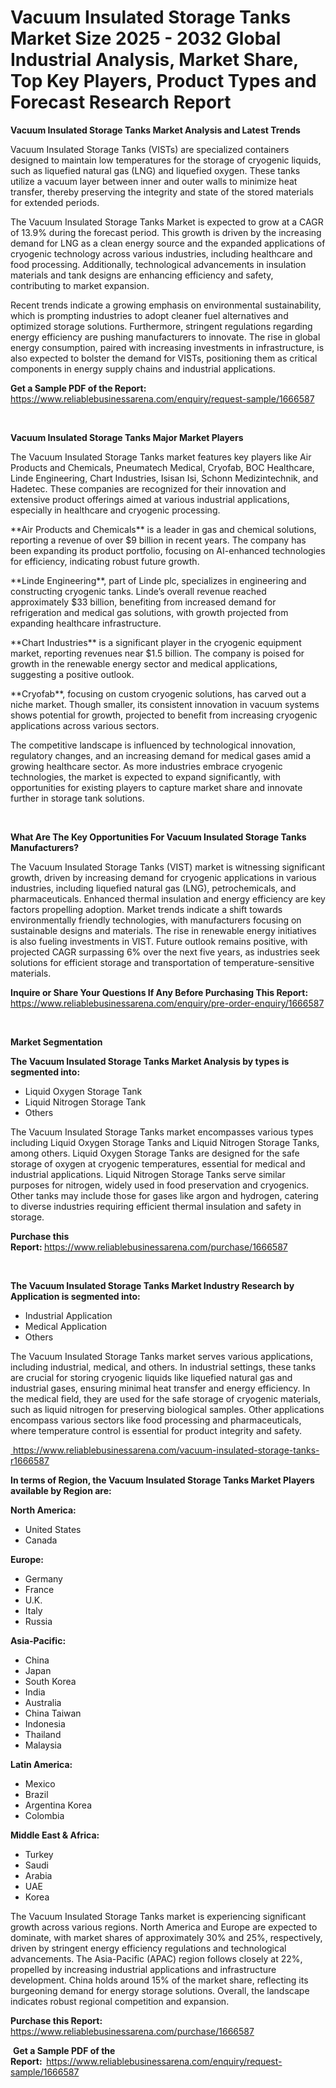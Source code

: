 <p><h1>Vacuum Insulated Storage Tanks Market Size 2025 - 2032 Global Industrial Analysis, Market Share, Top Key Players, Product Types and Forecast Research Report</h1></p><p><strong>Vacuum Insulated Storage Tanks Market Analysis and Latest Trends</strong></p>
<p><p>Vacuum Insulated Storage Tanks (VISTs) are specialized containers designed to maintain low temperatures for the storage of cryogenic liquids, such as liquefied natural gas (LNG) and liquefied oxygen. These tanks utilize a vacuum layer between inner and outer walls to minimize heat transfer, thereby preserving the integrity and state of the stored materials for extended periods.</p><p>The Vacuum Insulated Storage Tanks Market is expected to grow at a CAGR of 13.9% during the forecast period. This growth is driven by the increasing demand for LNG as a clean energy source and the expanded applications of cryogenic technology across various industries, including healthcare and food processing. Additionally, technological advancements in insulation materials and tank designs are enhancing efficiency and safety, contributing to market expansion.</p><p>Recent trends indicate a growing emphasis on environmental sustainability, which is prompting industries to adopt cleaner fuel alternatives and optimized storage solutions. Furthermore, stringent regulations regarding energy efficiency are pushing manufacturers to innovate. The rise in global energy consumption, paired with increasing investments in infrastructure, is also expected to bolster the demand for VISTs, positioning them as critical components in energy supply chains and industrial applications.</p></p>
<p><strong>Get a Sample PDF of the Report:&nbsp;</strong> <a href="https://www.reliablebusinessarena.com/enquiry/request-sample/1666587?utm_campaign=3383&utm_medium=2&utm_source=Github&utm_content=ia&utm_term=16042025&utm_id=vacuum-insulated-storage-tanks">https://www.reliablebusinessarena.com/enquiry/request-sample/1666587</a></p>
<p>&nbsp;</p>
<p><strong>Vacuum Insulated Storage Tanks Major Market Players</strong></p>
<p><p>The Vacuum Insulated Storage Tanks market features key players like Air Products and Chemicals, Pneumatech Medical, Cryofab, BOC Healthcare, Linde Engineering, Chart Industries, Isisan Isi, Schonn Medizintechnik, and Hadetec. These companies are recognized for their innovation and extensive product offerings aimed at various industrial applications, especially in healthcare and cryogenic processing.</p><p>**Air Products and Chemicals** is a leader in gas and chemical solutions, reporting a revenue of over $9 billion in recent years. The company has been expanding its product portfolio, focusing on AI-enhanced technologies for efficiency, indicating robust future growth.</p><p>**Linde Engineering**, part of Linde plc, specializes in engineering and constructing cryogenic tanks. Linde’s overall revenue reached approximately $33 billion, benefiting from increased demand for refrigeration and medical gas solutions, with growth projected from expanding healthcare infrastructure.</p><p>**Chart Industries** is a significant player in the cryogenic equipment market, reporting revenues near $1.5 billion. The company is poised for growth in the renewable energy sector and medical applications, suggesting a positive outlook.</p><p>**Cryofab**, focusing on custom cryogenic solutions, has carved out a niche market. Though smaller, its consistent innovation in vacuum systems shows potential for growth, projected to benefit from increasing cryogenic applications across various sectors.</p><p>The competitive landscape is influenced by technological innovation, regulatory changes, and an increasing demand for medical gases amid a growing healthcare sector. As more industries embrace cryogenic technologies, the market is expected to expand significantly, with opportunities for existing players to capture market share and innovate further in storage tank solutions.</p></p>
<p>&nbsp;</p>
<p><strong>What Are The Key Opportunities For Vacuum Insulated Storage Tanks Manufacturers?</strong></p>
<p><p>The Vacuum Insulated Storage Tanks (VIST) market is witnessing significant growth, driven by increasing demand for cryogenic applications in various industries, including liquefied natural gas (LNG), petrochemicals, and pharmaceuticals. Enhanced thermal insulation and energy efficiency are key factors propelling adoption. Market trends indicate a shift towards environmentally friendly technologies, with manufacturers focusing on sustainable designs and materials. The rise in renewable energy initiatives is also fueling investments in VIST. Future outlook remains positive, with projected CAGR surpassing 6% over the next five years, as industries seek solutions for efficient storage and transportation of temperature-sensitive materials.</p></p>
<p><strong>Inquire or Share Your Questions If Any Before Purchasing This Report:</strong> <a href="https://www.reliablebusinessarena.com/enquiry/pre-order-enquiry/1666587?utm_campaign=3383&utm_medium=2&utm_source=Github&utm_content=ia&utm_term=16042025&utm_id=vacuum-insulated-storage-tanks">https://www.reliablebusinessarena.com/enquiry/pre-order-enquiry/1666587</a></p>
<p>&nbsp;</p>
<p><strong>Market Segmentation</strong></p>
<p><strong>The Vacuum Insulated Storage Tanks Market Analysis by types is segmented into:</strong></p>
<p><ul><li>Liquid Oxygen Storage Tank</li><li>Liquid Nitrogen Storage Tank</li><li>Others</li></ul></p>
<p><p>The Vacuum Insulated Storage Tanks market encompasses various types including Liquid Oxygen Storage Tanks and Liquid Nitrogen Storage Tanks, among others. Liquid Oxygen Storage Tanks are designed for the safe storage of oxygen at cryogenic temperatures, essential for medical and industrial applications. Liquid Nitrogen Storage Tanks serve similar purposes for nitrogen, widely used in food preservation and cryogenics. Other tanks may include those for gases like argon and hydrogen, catering to diverse industries requiring efficient thermal insulation and safety in storage.</p></p>
<p><strong>Purchase this Report:&nbsp;</strong><a href="https://www.reliablebusinessarena.com/purchase/1666587?utm_campaign=3383&utm_medium=2&utm_source=Github&utm_content=ia&utm_term=16042025&utm_id=vacuum-insulated-storage-tanks">https://www.reliablebusinessarena.com/purchase/1666587</a></p>
<p>&nbsp;</p>
<p><strong>The Vacuum Insulated Storage Tanks Market Industry Research by Application is segmented into:</strong></p>
<p><ul><li>Industrial Application</li><li>Medical Application</li><li>Others</li></ul></p>
<p><p>The Vacuum Insulated Storage Tanks market serves various applications, including industrial, medical, and others. In industrial settings, these tanks are crucial for storing cryogenic liquids like liquefied natural gas and industrial gases, ensuring minimal heat transfer and energy efficiency. In the medical field, they are used for the safe storage of cryogenic materials, such as liquid nitrogen for preserving biological samples. Other applications encompass various sectors like food processing and pharmaceuticals, where temperature control is essential for product integrity and safety.</p></p>
<p><a href="https://www.reliablebusinessarena.com/vacuum-insulated-storage-tanks-r1666587?utm_campaign=3383&utm_medium=2&utm_source=Github&utm_content=ia&utm_term=16042025&utm_id=vacuum-insulated-storage-tanks">&nbsp;https://www.reliablebusinessarena.com/vacuum-insulated-storage-tanks-r1666587</a></p>
<p><strong>In terms of Region, the Vacuum Insulated Storage Tanks Market Players available by Region are:</strong></p>
<p>
    <p> <strong> North America: </strong>
        <ul>
            <li>United States</li>
            <li>Canada</li>
        </ul>
        </p> 
    <p> <strong> Europe: </strong>
        <ul>
            <li>Germany</li>
            <li>France</li>
            <li>U.K.</li>
            <li>Italy</li>
            <li>Russia</li>
        </ul>
        </p> 
    <p> <strong> Asia-Pacific: </strong>
        <ul>
            <li>China</li>
            <li>Japan</li>
            <li>South Korea</li>
            <li>India</li>
            <li>Australia</li>
            <li>China Taiwan</li>
            <li>Indonesia</li>
            <li>Thailand</li>
            <li>Malaysia</li>
        </ul>
        </p> 
    <p> <strong> Latin America: </strong>
        <ul>
            <li>Mexico</li>
            <li>Brazil</li>
            <li>Argentina Korea</li>
            <li>Colombia</li>
        </ul>
        </p> 
    <p> <strong> Middle East & Africa: </strong>
        <ul>
            <li>Turkey</li>
            <li>Saudi</li>
            <li>Arabia</li>
            <li>UAE</li>
            <li>Korea</li>
        </ul>
    </p>
    </p>
<p><p>The Vacuum Insulated Storage Tanks market is experiencing significant growth across various regions. North America and Europe are expected to dominate, with market shares of approximately 30% and 25%, respectively, driven by stringent energy efficiency regulations and technological advancements. The Asia-Pacific (APAC) region follows closely at 22%, propelled by increasing industrial applications and infrastructure development. China holds around 15% of the market share, reflecting its burgeoning demand for energy storage solutions. Overall, the landscape indicates robust regional competition and expansion.</p></p>
<p><strong>Purchase this Report: </strong><a href="https://www.reliablebusinessarena.com/purchase/1666587?utm_campaign=3383&utm_medium=2&utm_source=Github&utm_content=ia&utm_term=16042025&utm_id=vacuum-insulated-storage-tanks">https://www.reliablebusinessarena.com/purchase/1666587</a></p>
<p>&nbsp;<strong>Get a Sample PDF of the Report:&nbsp;&nbsp;</strong><a href="https://www.reliablebusinessarena.com/enquiry/request-sample/1666587?utm_campaign=3383&utm_medium=2&utm_source=Github&utm_content=ia&utm_term=16042025&utm_id=vacuum-insulated-storage-tanks">https://www.reliablebusinessarena.com/enquiry/request-sample/1666587</a></p>
<p><strong></strong></p>
<p><p></p><p></p><p></p></p>